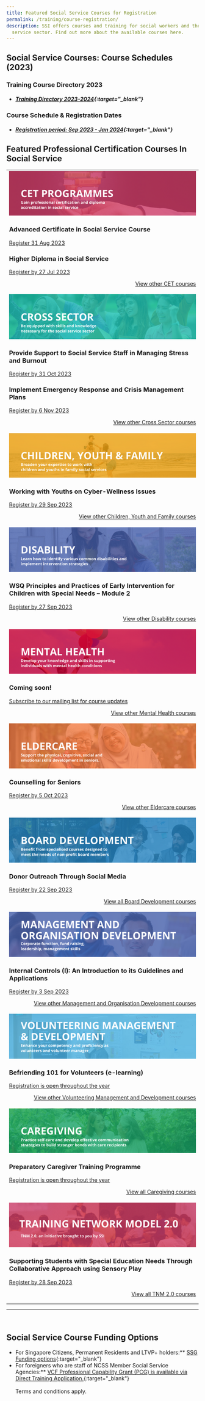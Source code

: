 ```yaml
---
title: Featured Social Service Courses for Registration
permalink: /training/course-registration/
description: SSI offers courses and training for social workers and the social
  service sector. Find out more about the available courses here.
---
```

## **Social Service Courses: Course Schedules (2023)**

### **Training Course Directory 2023**
* ##### [Training Directory 2023-2024](/files/Training%20Courses/ssi%20training%20directory%20fy23%20-%20updated%204%20jul%202023.pdf){:target="_blank"} 


### **Course Schedule &amp; Registration Dates** <br>
* ##### [Registration period: Sep 2023 - Jan 2024](/files/Training%20Courses/monthly%20featured%20courses%20-%20updated%2031%20aug%202023.pdf){:target="_blank"}

## **Featured Professional Certification Courses In Social Service**
<table>
	<tbody><tr><td><a href="https://www.ssi.gov.sg/training/cet-programmes/" target="\_blank"><img src="/images/training/cet-v2.png" alt="Continuing Education &amp; Training (CET) Courses"></a><h3>Advanced Certificate in Social Service Course</h3><a href="https://www.ssi.gov.sg/training/cet-programmes/advanced-certificate-in-social-service/" target="\_blank">Register 31 Aug 2023</a>
<h3>Higher Diploma in Social Service</h3><a href="https://www.ssi.gov.sg/training/cet-programmes/higher-diploma-in-social-service/" target="\_blank">Register by 27 Jul 2023</a>
<p style="text-align: right;"><a href="https://www.ssi.gov.sg/training/cet-programmes/" target="\_blank">View other CET courses</a></p></td>
		
</tr><tr> <td><a href="https://www.ssi.gov.sg/training/cross-sector/" target="\_blank"><img src="/images/training/cross-sector-v2.png" alt="Counselling, Motivational Interviewing &amp; Behaviour Therapy Courses"></a><h3>
Provide Support to Social Service Staff in Managing Stress and Burnout</h3><a href="https://iltms.ssi.gov.sg/Registration/schedule?coursecode=SSI0106" target="\_blank">Register by 31 Oct 2023</a>
<h3>Implement Emergency Response and Crisis Management Plans</h3><a href="https://iltms.ssi.gov.sg/Registration/schedule?coursecode=SSI0113" target="\_blank">Register by 6 Nov 2023</a><p></p><p style="text-align: right;"><a href="https://www.ssi.gov.sg/training/cross-sector/" target="\_blank">View other Cross Sector courses</a></p></td>
		
</tr><tr> <td><a href="https://www.ssi.gov.sg/training/cyandf" target="\_blank"><img src="/images/training/cyf-v2.png" alt="Children &amp; Youth Development, Family Therapy / Family Violence Courses: Equip volunteers with skills to work with children, youth and families."></a><h3>Working with Youths on Cyber-Wellness Issues</h3><a href="https://iltms.ssi.gov.sg/Registration/schedule?coursecode=SCYF488" target="\_blank">Register by 29 Sep 2023</a><p></p><p style="text-align: right;"><a href="https://www.ssi.gov.sg/training/cyandf/" target="\_blank">View other Children, Youth and Family courses</a></p></td>

</tr><tr> <td><a href="https://www.ssi.gov.sg/training/disability/" target="\_blank"><img src="/images/training/disability-v2.png" alt="Disability Care / Special Needs Courses"></a><h3>WSQ Principles and Practices of Early Intervention for Children with Special Needs – Module 2</h3><a href="https://iltms.ssi.gov.sg/Registration/schedule?coursecode=SDIS83" target="\_blank">Register by 27 Sep 2023 </a><p></p><p style="text-align: right;"><a href="https://www.ssi.gov.sg/training/disability/" target="\_blank">View other Disability courses</a></p></td>

</tr><tr> <td><a href="https://www.ssi.gov.sg/training/mental-health/" target="\_blank"><img src="/images/training/mental-health-v2.png" alt="Mental Health Conditions &amp; Recovery Courses"></a><h3>Coming soon!</h3><a target="\\\_blank" href="https://www.ssi.gov.sg/about-us/mailing-list/">Subscribe to our mailing list for course updates</a><p style="text-align: right;"><a href="https://www.ssi.gov.sg/training/mental-health" target="\_blank">View other Mental Health courses</a></p></td>

</tr><tr> <td><a href="https://www.ssi.gov.sg/training/eldercare/" target="\_blank"><img src="/images/training/eldercare-v2.png" alt="Caring and communicating with dementia and senior persons courses"></a><h3>Counselling for Seniors</h3><a href="https://iltms.ssi.gov.sg/Registration/schedule?coursecode=SECH5958" target="\_blank">Register by 5 Oct 2023</a><p></p><p style="text-align: right;"><a href="https://www.ssi.gov.sg/training/eldercare/" target="\_blank">View other Eldercare courses</a></p></td>

</tr><tr> <td><a target="\\\_blank" href="https://www.ssi.gov.sg/training/board-development/"><img alt="Board Development Courses" src="/images/training/board-v2.png"></a><h3>Donor Outreach Through Social Media</h3><a target="\\\_blank" href="https://iltms.ssi.gov.sg/registration/schedule?coursecode=NFRE5508">Register by 22 Sep 2023</a><p style="text-align: right;"><a target="\\\_blank" href="https://www.ssi.gov.sg/training/board-development/">View all Board Development courses</a></p></td>
	
</tr><tr> <td><a href="https://www.ssi.gov.sg/training/management-and-organisation-development/" target="\_blank"><img src="/images/training/mod-v2.png" alt="Social Service / Nonprofit Leadership and Management Training Course"></a><h3>Internal Controls (I): An Introduction to its Guidelines and Applications</h3><a href="https://iltms.ssi.gov.sg/Registration/schedule?coursecode=NFIN5466" target="\_blank">Register by 3 Sep 2023</a><p></p><p style="text-align: right;"><a href="https://www.ssi.gov.sg/training/management-and-organisation-development/" target="\_blank">View other Management and Organisation Development courses</a></p></td>

</tr><tr> <td><a href="https://www.ssi.gov.sg/training/volunteer-development-and-management/" target="\_blank"><img src="/images/training/volunteer-v2.png" alt="Equip volunteers with knowledge, develop volunteer management capabilities"></a><h3>Befriending 101 for Volunteers (e-learning)</h3><a href="https://iltms.ssi.gov.sg/Registration/schedule?coursecode=SSI0035" target="\_blank">Registration is open throughout the year</a><p></p><p style="text-align: right;"><a href="https://www.ssi.gov.sg/training/volunteer-development-and-management/" target="\_blank">View other Volunteering Management and Development courses</a></p></td>

</tr><tr> <td><a href="https://www.ssi.gov.sg/training/caregiving/" target="\_blank"><img src="/images/training/caregiving-v2.png" alt="Caregiver Training Courses"></a><h3>Preparatory Caregiver Training Programme</h3><a href="https://iltms.ssi.gov.sg/Registration/schedule?coursecode=SSI0002" target="\_blank">Registration is open throughout the year</a><p style="text-align: right;"><a href="https://www.ssi.gov.sg/training/caregiving/" target="\_blank">View all Caregiving courses</a></p></td>
	</tr><tr> <td><a href="https://www.ssi.gov.sg/training/tnm-courses/" target="\_blank"><img src="/images/training/TNM-banner.png" alt="TNM 2.0, an initiative brought to you by SSI"></a><h3>Supporting Students with Special Education Needs Through Collaborative Approach using Sensory Play
</h3><a href="https://iltms.ssi.gov.sg/Registration/schedule?coursecode=SSI0081" target="\_blank">Register by 28 Sep 2023</a><p></p><p style="text-align: right;"><a href="https://www.ssi.gov.sg/training/tnm-courses/" target="\_blank">View all TNM 2.0 courses</a></p></td></tr></tbody></table>

--- 
<br>


## **Social Service Course Funding Options**
* For Singapore Citizens, Permanent Residents and LTVP+ holders:** [SSG Funding options](https://www.ssg-wsg.gov.sg/individuals/training-grants-incentives.html){:target="_blank"}  
* For foreigners who are staff of NCSS Member Social Service Agencies:** [VCF Professional Capability Grant (PCG) is available via Direct Training Application.](https://www.ncss.gov.sg/grants-search/detail-page/VCFProfessionalCapabilityGrant-LocalTraining){:target="_blank"} <br><br>
Terms and conditions apply.